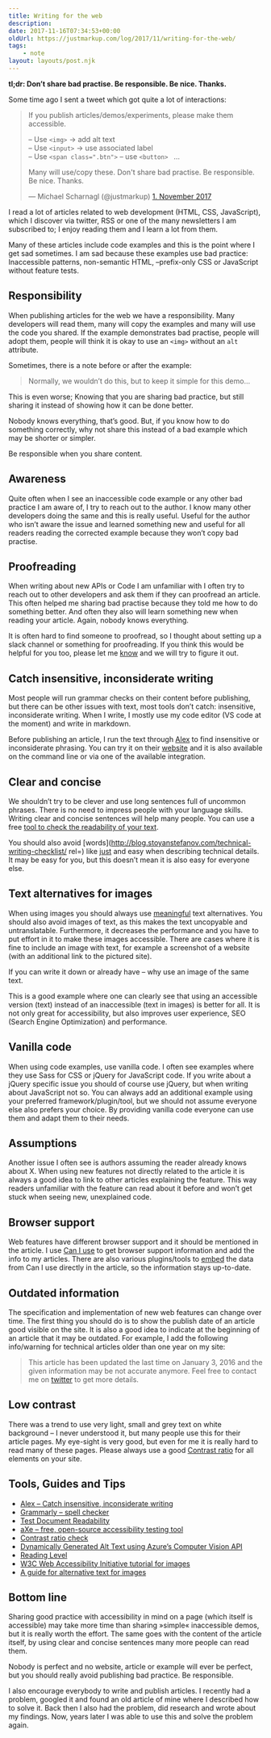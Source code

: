 ```yaml
---
title: Writing for the web
description: 
date: 2017-11-16T07:34:53+00:00
oldUrl: https://justmarkup.com/log/2017/11/writing-for-the-web/
tags:
    - note
layout: layouts/post.njk
---
```


**tl;dr: Don’t share bad practise. Be responsible. Be nice. Thanks.**

Some time ago I sent a tweet which got quite a lot of interactions:

> If you publish articles/demos/experiments, please make them accessible.
> 
> – Use `<img>` -> add alt text  
> – Use `<input>` -> use associated label  
> – Use `<span class=".btn">` – use `<button> ` 
> …
> 
> Many will use/copy these. Don't share bad practise. Be responsible. Be nice. Thanks.
> 
> — Michael Scharnagl (@justmarkup) [1\. November 2017](https://twitter.com/justmarkup/status/925671964085227520?ref_src=twsrc%5Etfw)

I read a lot of articles related to web development (HTML, CSS, JavaScript), which I discover via twitter, RSS or one of the many newsletters I am subscribed to; I enjoy reading them and I learn a lot from them.

Many of these articles include code examples and this is the point where I get sad sometimes. I am sad because these examples use bad practice: Inaccessible patterns, non-semantic HTML, –prefix-only CSS or JavaScript without feature tests.

Responsibility
--------------

When publishing articles for the web we have a responsibility. Many developers will read them, many will copy the examples and many will use the code you shared. If the example demonstrates bad practise, people will adopt them, people will think it is okay to use an `<img>` without an `alt` attribute.

Sometimes, there is a note before or after the example:

> Normally, we wouldn’t do this, but to keep it simple for this demo…

This is even worse; Knowing that you are sharing bad practice, but still sharing it instead of showing how it can be done better.

Nobody knows everything, that’s good. But, if you know how to do something correctly, why not share this instead of a bad example which may be shorter or simpler.

Be responsible when you share content.

Awareness
---------

Quite often when I see an inaccessible code example or any other bad practice I am aware of, I try to reach out to the author. I know many other developers doing the same and this is really useful. Useful for the author who isn’t aware the issue and learned something new and useful for all readers reading the corrected example because they won’t copy bad practise.

Proofreading
------------

When writing about new APIs or Code I am unfamiliar with I often try to reach out to other developers and ask them if they can proofread an article. This often helped me sharing bad practise because they told me how to do something better. And often they also will learn something new when reading your article. Again, nobody knows everything.

It is often hard to find someone to proofread, so I thought about setting up a slack channel or something for proofreading. If you think this would be helpful for you too, please let me [know](mailto:hallo@justmarkup.com) and we will try to figure it out.

Catch insensitive, inconsiderate writing
----------------------------------------

Most people will run grammar checks on their content before publishing, but there can be other issues with text, most tools don’t catch: insensitive, inconsiderate writing. When I write, I mostly use my code editor (VS code at the moment) and write in markdown.

Before publishing an article, I run the text through [Alex](http://alexjs.com/) to find insensitive or inconsiderate phrasing. You can try it on their [website](http://alexjs.com/) and it is also available on the command line or via one of the available integration.

Clear and concise
-----------------

We shouldn’t try to be clever and use long sentences full of uncommon phrases. There is no need to impress people with your language skills. Writing clear and concise sentences will help many people. You can use a free [tool to check the readability of your text](https://www.webpagefx.com/tools/read-able/).

You should also avoid [words](http://blog.stoyanstefanov.com/technical-writing-checklist/ rel=) like [just](http://bradfrost.com/blog/post/just/) and easy when describing technical details. It may be easy for you, but this doesn’t mean it is also easy for everyone else.

Text alternatives for images
----------------------------

When using images you should always use [meaningful](https://www.w3.org/WAI/tutorials/images/) text alternatives. You should also avoid images of text, as this makes the text uncopyable and untranslatable. Furthermore, it decreases the performance and you have to put effort in it to make these images accessible. There are cases where it is fine to include an image with text, for example a screenshot of a website (with an additional link to the pictured site).

If you can write it down or already have – why use an image of the same text.

This is a good example where one can clearly see that using an accessible version (text) instead of an inaccessible (text in images) is better for all. It is not only great for accessibility, but also improves user experience, SEO (Search Engine Optimization) and performance.

Vanilla code
------------

When using code examples, use vanilla code. I often see examples where they use Sass for CSS or jQuery for JavaScript code. If you write about a jQuery specific issue you should of course use jQuery, but when writing about JavaScript not so. You can always add an additional example using your preferred framework/plugin/tool, but we should not assume everyone else also prefers your choice. By providing vanilla code everyone can use them and adapt them to their needs.

Assumptions
-----------

Another issue I often see is authors assuming the reader already knows about X. When using new features not directly related to the article it is always a good idea to link to other articles explaining the feature. This way readers unfamiliar with the feature can read about it before and won’t get stuck when seeing new, unexplained code.

Browser support
---------------

Web features have different browser support and it should be mentioned in the article. I use [Can I use](https://caniuse.com/) to get browser support information and add the info to my articles. There are also various plugins/tools to [embed](https://caniuse.bitsofco.de/) the data from Can I use directly in the article, so the information stays up-to-date.

Outdated information
--------------------

The specification and implementation of new web features can change over time. The first thing you should do is to show the publish date of an article good visible on the site. It is also a good idea to indicate at the beginning of an article that it may be outdated. For example, I add the following info/warning for technical articles older than one year on my site:

> This article has been updated the last time on January 3, 2016 and the given information may be not accurate anymore. Feel free to contact me on [twitter](https://twitter.com/justmarkup) to get more details.

Low contrast
------------

There was a trend to use very light, small and grey text on white background – I never understood it, but many people use this for their article pages. My eye-sight is very good, but even for me it is really hard to read many of these pages. Please always use a good [Contrast ratio](http://leaverou.github.io/contrast-ratio/) for all elements on your site.

Tools, Guides and Tips
----------------------

*   [Alex – Catch insensitive, inconsiderate writing](http://alexjs.com/)
*   [Grammarly – spell checker](https://www.grammarly.com/)
*   [Test Document Readability](https://www.online-utility.org/english/readability_test_and_improve.jsp)
*   [aXe – free, open-source accessibility testing tool](https://www.deque.com/products/axe/)
*   [Contrast ratio check](http://leaverou.github.io/contrast-ratio/)
*   [Dynamically Generated Alt Text using Azure’s Computer Vision API](https://s.codepen.io/sdras/debug/4437473c764a1d553691005a0f40a145)
*   [Reading Level](https://www.w3.org/TR/UNDERSTANDING-WCAG20/meaning-supplements.html)
*   [W3C Web Accessibility Initiative tutorial for images](https://www.w3.org/WAI/tutorials/images/)
*   [A guide for alternative text for images](https://axesslab.com/alt-texts)

Bottom line
-----------

Sharing good practice with accessibility in mind on a page (which itself is accessible) may take more time than sharing »simple« inaccessible demos, but it is really worth the effort. The same goes with the content of the article itself, by using clear and concise sentences many more people can read them.

Nobody is perfect and no website, article or example will ever be perfect, but you should really avoid publishing bad practice. Be responsible.

I also encourage everybody to write and publish articles. I recently had a problem, googled it and found an old article of mine where I described how to solve it. Back then I also had the problem, did research and wrote about my findings. Now, years later I was able to use this and solve the problem again.